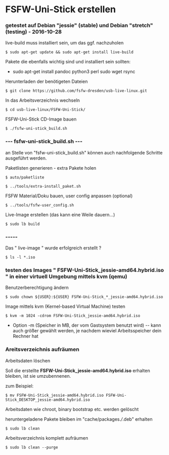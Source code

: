 # FSFW-Uni-Stick erstellen

### getestet auf Debian "jessie" (stable) und Debian "stretch" (testing) - 2016-10-28

live-build muss installiert sein, um das ggf. nachzuholen 

    $ sudo apt-get update && sudo apt-get install live-build

Pakete die ebenfalls wichtig sind und installiert sein sollten: 

 -  sudo apt-get install pandoc python3 perl sudo wget rsync

Herunterladen der benötigeten Dateien

  ` $ git clone https://github.com/fsfw-dresden/usb-live-linux.git `

In das Arbeitsverzeichnis wechseln

  ` $ cd usb-live-linux/FSFW-Uni-Stick/ `

FSFW-Uni-Stick CD-Image bauen

  ` $ ./fsfw-uni-stick_build.sh `

### --- fsfw-uni-stick_build.sh --- 
an Stelle von "fsfw-uni-stick_build.sh" können auch nachfolgende Schritte ausgeführt werden.

Paketlisten generieren - extra Pakete holen

  ` $ auto/paketliste `

  ` $ ../tools/extra-install_paket.sh	`

FSFW Material/Doku bauen, user config anpassen (optional)

  ` $ ../tools/fsfw-user_config.sh `

Live-Image erstellen (das kann eine Weile dauern…)

  ` $ sudo lb build `

### -----

Das " live-image " wurde erfolgreich erstellt ?

  ` $ ls -l *.iso `


### testen des Images " FSFW-Uni-Stick_jessie-amd64.hybrid.iso " in einer virtuell Umgebung mittels kvm (qemu)

Benutzerberechtigung ändern 

  ` $ sudo chown ${USER}:${USER} FSFW-Uni-Stick_*_jessie-amd64.hybrid.iso ` 

Image mittels kvm (Kernel-based Virtual Machine) testen

  ` $ kvm -m 1024 -cdrom FSFW-Uni-Stick_jessie-amd64.hybrid.iso `

  * Option -m (Speicher in MB, der vom Gastsystem benutzt wird) -- kann auch größer gewählt werden, je nachdem wieviel Arbeitsspeicher dein Rechner hat


### Areitsverzeichnis aufräumen 

Arbeitsdaten löschen 

Soll die erstellte **FSFW-Uni-Stick_jessie-amd64.hybrid.iso** erhalten bleiben, ist sie umzubennenen.

zum Beispiel:

  ` $ mv FSFW-Uni-Stick_jessie-amd64.hybrid.iso FSFW-Uni-Stick_DESKTOP_jessie-amd64.hybrid.iso `

Arbeitsdaten wie chroot, binary bootstrap etc. werden gelöscht 

heruntergeladene Pakete bleiben im "cache/packages.*/*.deb" erhalten 

  ` $ sudo lb clean `

Arbeitsverzeichnis komplett aufräumen

  ` $ sudo lb clean --purge `


